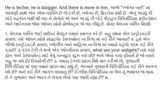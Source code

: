 He is techie, he is blogger. And there is more in him. આજે "બ્લોગર બાતે" માં આપણી સાથે એક એવા વ્યક્તિ છે જે ટેકી છે, બ્લોગર છે, ફિટનેસ પ્રેમી છે. એનું અડધું કી બોર્ડ ચંદ્રકાંત બક્ષી થી લઇ ને તોતોરો એ અને અડધું કી બોર્ડ ગીટહબ વિકિમીડિયા ફાઉન્ડેશન અને લાઈનક્સ જેવા ઓપન સોર્સ પ્રોજેક્ટ્સ એ લઇ લીધું છે. મોસ્ટ વેલકમ કાર્તિક મિસ્ત્રી. 

૧. વેલકમ કાર્તિક ભાઈ માઉન્ટ મેઘદૂત તમારું સ્વાગત કરે છે. સહુ પ્રથમ એક ઇન્ટ્રોડકટરી સવાલ. તમે ઓપન સોર્સ સોફ્ટવેર ડેવલપમેન્ટ ના વિશ્વ માં કઈ રીતે આવ્યા? 
૨. હવે એક બીજો ઇન્ટ્રોડકટરી સવાલ, બ્લોગીંગ અને સાહિત્ય ના વિશ્વ માં તમારો પહેલો કદમ કઈ રીતે પડ્યો?
૩. દરેક ટેકી ને થતો એક ઓબ્વીયસ સવાલ, what are your widgets? તમે કયો ફોન અને ડેવલપમેન્ટ માટે કેવું કમ્પ્યુટર યુઝ કરો છો? અને એના કયા ફીચર્સ છે જે તમને બહુ જ ગમે છે/ ઉપયોગી છે? 
૩. તમારા ટેકનો-પ્રદાન વિષે વાત કરીએ તો, ગુજરાતી વિકિપીડિયા માં પણ તમારું પ્રદાન થઇ રહ્યું છે, અત્યારે ગુજરાતી વિકિપીડિયા કઈ રીતે આગળ વધે છે? અને કઈ રીતે આગળ વધવાનું છે? ઈંગ્લીશ વિકિપીડિયા ના લેખ નું ભાષાંતર જ થાય છે કે ગુજરાત અને ભારત ને લગતા લેખો પણ આવી રહ્યા છે?
૪.  